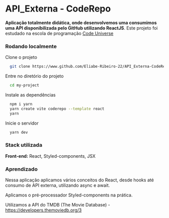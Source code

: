 # API_Externa - CodeRepo

**Aplicação totalmente didática, onde desenvolvemos uma consumimos uma API disponibilizada pelo GitHub utilizando ReactJS**. Este projeto foi estudado na escola de programação [Code Universe](https://www.codeuniverse.com.br/)


### Rodando localmente

Clone o projeto

```bash
  git clone https://www.github.com/Eliabe-Ribeiro-22/API_Externa-CodeRepo/tree/main/src
```

Entre no diretório do projeto

```bash
  cd my-project
```

Instale as dependências

```bash
  npm i yarn
  yarn create vite coderepo --template react
  yarn
```

Inicie o servidor

```bash
  yarn dev
```


### Stack utilizada

**Front-end:** React, Styled-components, JSX

### Aprendizado

Nessa aplicação aplicamos vários conceitos do React, desde hooks até consumo de API externa, utilizando async e await.

Aplicamos o pré-processador Styled-components na prática.

Utilizamos a API do TMDB (The Movie Database) - https://developers.themoviedb.org/3
